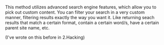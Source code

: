 
This method utilizes advanced search engine features, which allow you to pick out custom content.
You can filter your search in a very custom manner, filtering results exactly the way you want it. Like returning seach results that match a certain format, contain a certain word/s, have a certain parent site name, etc.

(I've wrote on this before in 2.Hacking)